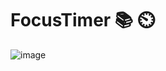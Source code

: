 # FocusTimer 📚 ⏲️

<p style="text-align: center; width: 100%"Timer clock to study while listening to nature/city sounds.</p>


![image](https://user-images.githubusercontent.com/83726056/175349259-fc6c7baf-a59f-474f-84ac-0ee82bab23b2.png)
